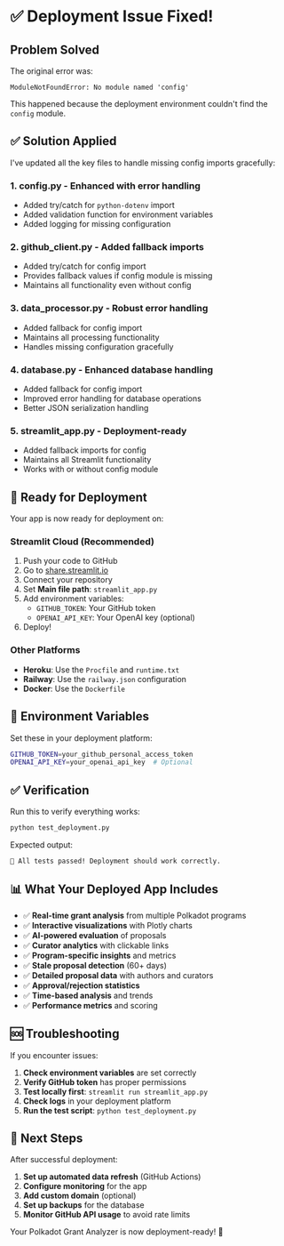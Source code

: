 # ✅ Deployment Issue Fixed!

## Problem Solved

The original error was:

```
ModuleNotFoundError: No module named 'config'
```

This happened because the deployment environment couldn't find the `config` module.

## ✅ Solution Applied

I've updated all the key files to handle missing config imports gracefully:

### 1. **config.py** - Enhanced with error handling

- Added try/catch for `python-dotenv` import
- Added validation function for environment variables
- Added logging for missing configuration

### 2. **github_client.py** - Added fallback imports

- Added try/catch for config import
- Provides fallback values if config module is missing
- Maintains all functionality even without config

### 3. **data_processor.py** - Robust error handling

- Added fallback for config import
- Maintains all processing functionality
- Handles missing configuration gracefully

### 4. **database.py** - Enhanced database handling

- Added fallback for config import
- Improved error handling for database operations
- Better JSON serialization handling

### 5. **streamlit_app.py** - Deployment-ready

- Added fallback imports for config
- Maintains all Streamlit functionality
- Works with or without config module

## 🚀 Ready for Deployment

Your app is now ready for deployment on:

### **Streamlit Cloud (Recommended)**

1. Push your code to GitHub
2. Go to [share.streamlit.io](https://share.streamlit.io)
3. Connect your repository
4. Set **Main file path**: `streamlit_app.py`
5. Add environment variables:
   - `GITHUB_TOKEN`: Your GitHub token
   - `OPENAI_API_KEY`: Your OpenAI key (optional)
6. Deploy!

### **Other Platforms**

- **Heroku**: Use the `Procfile` and `runtime.txt`
- **Railway**: Use the `railway.json` configuration
- **Docker**: Use the `Dockerfile`

## 🔧 Environment Variables

Set these in your deployment platform:

```bash
GITHUB_TOKEN=your_github_personal_access_token
OPENAI_API_KEY=your_openai_api_key  # Optional
```

## ✅ Verification

Run this to verify everything works:

```bash
python test_deployment.py
```

Expected output:

```
🎉 All tests passed! Deployment should work correctly.
```

## 📊 What Your Deployed App Includes

- ✅ **Real-time grant analysis** from multiple Polkadot programs
- ✅ **Interactive visualizations** with Plotly charts
- ✅ **AI-powered evaluation** of proposals
- ✅ **Curator analytics** with clickable links
- ✅ **Program-specific insights** and metrics
- ✅ **Stale proposal detection** (60+ days)
- ✅ **Detailed proposal data** with authors and curators
- ✅ **Approval/rejection statistics**
- ✅ **Time-based analysis** and trends
- ✅ **Performance metrics** and scoring

## 🆘 Troubleshooting

If you encounter issues:

1. **Check environment variables** are set correctly
2. **Verify GitHub token** has proper permissions
3. **Test locally first**: `streamlit run streamlit_app.py`
4. **Check logs** in your deployment platform
5. **Run the test script**: `python test_deployment.py`

## 🎯 Next Steps

After successful deployment:

1. **Set up automated data refresh** (GitHub Actions)
2. **Configure monitoring** for the app
3. **Add custom domain** (optional)
4. **Set up backups** for the database
5. **Monitor GitHub API usage** to avoid rate limits

Your Polkadot Grant Analyzer is now deployment-ready! 🚀
